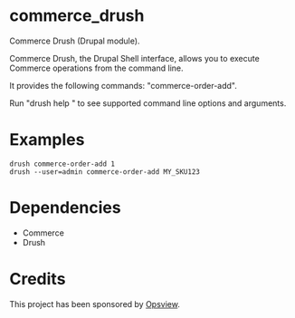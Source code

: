 commerce_drush
==============

Commerce Drush (Drupal module).

Commerce Drush, the Drupal Shell interface, allows you to execute Commerce operations from the command line.

It provides the following commands: "commerce-order-add".

Run "drush help " to see supported command line options and arguments.

Examples
========

    drush commerce-order-add 1
    drush --user=admin commerce-order-add MY_SKU123

Dependencies
============
- Commerce
- Drush

Credits
=======
This project has been sponsored by [Opsview](http://www.opsview.com/).
